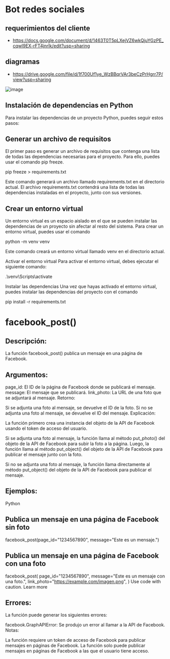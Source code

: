 # Bot redes sociales

## requerimientos del cliente

- https://docs.google.com/document/d/1463T0T5pLXejVZ6wkQjuYGzPE_cqwl9EX-rFT4jnrlk/edit?usp=sharing

## diagramas
- https://drive.google.com/file/d/1f700Uf1ye_WzBBqrVAr3beCzPrHgrr7P/view?usp=sharing

![image](https://github.com/Azteca-Intenational-Code/Bot-redes-sociales/assets/146008355/dc889aee-f5e6-416f-8017-9269512a9498)




## Instalación de dependencias en Python

Para instalar las dependencias de un proyecto Python, puedes seguir estos pasos:

## Generar un archivo de requisitos
El primer paso es generar un archivo de requisitos que contenga una lista de todas las dependencias necesarias para el proyecto. Para ello, puedes usar el comando pip freeze.


pip freeze > requirements.txt


Este comando generará un archivo llamado requirements.txt en el directorio actual. El archivo requirements.txt contendrá una lista de todas las dependencias instaladas en el proyecto, junto con sus versiones.

## Crear un entorno virtual

Un entorno virtual es un espacio aislado en el que se pueden instalar las dependencias de un proyecto sin afectar al resto del sistema. Para crear un entorno virtual, puedes usar el comando 

python -m venv venv


Este comando creará un entorno virtual llamado venv en el directorio actual.

Activar el entorno virtual
Para activar el entorno virtual, debes ejecutar el siguiente comando:

.\venv\Scripts\activate

Instalar las dependencias
Una vez que hayas activado el entorno virtual, puedes instalar las dependencias del proyecto con el comando 


pip install -r requirements.txt




# facebook_post()

## Descripción:

La función facebook_post() publica un mensaje en una página de Facebook.

## Argumentos:

page_id: El ID de la página de Facebook donde se publicará el mensaje.
message: El mensaje que se publicará.
link_photo: La URL de una foto que se adjuntará al mensaje.
Retorno:

Si se adjunta una foto al mensaje, se devuelve el ID de la foto.
Si no se adjunta una foto al mensaje, se devuelve el ID del mensaje.
Explicación:

La función primero crea una instancia del objeto de la API de Facebook usando el token de acceso del usuario.

Si se adjunta una foto al mensaje, la función llama al método put_photo() del objeto de la API de Facebook para subir la foto a la página. Luego, la función llama al método put_object() del objeto de la API de Facebook para publicar el mensaje junto con la foto.

Si no se adjunta una foto al mensaje, la función llama directamente al método put_object() del objeto de la API de Facebook para publicar el mensaje.

## Ejemplos:

Python

## Publica un mensaje en una página de Facebook sin foto

facebook_post(page_id="1234567890", message="Este es un mensaje.")

## Publica un mensaje en una página de Facebook con una foto
facebook_post(
    page_id="1234567890",
    message="Este es un mensaje con una foto.",
    link_photo="https://example.com/imagen.png",
)
Use code with caution. Learn more

## Errores:

La función puede generar los siguientes errores:

facebook.GraphAPIError: Se produjo un error al llamar a la API de Facebook.
Notas:

La función requiere un token de acceso de Facebook para publicar mensajes en páginas de Facebook.
La función solo puede publicar mensajes en páginas de Facebook a las que el usuario tiene acceso.
